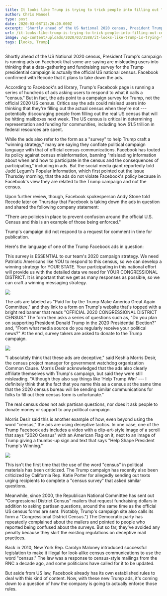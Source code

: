 ```yaml
---
title: It looks like Trump is trying to trick people into filling out "census" forms online
author: Chris Manoel
type: post
date: 2020-03-08T12:26:20.000Z
excerpt: 'Shortly ahead of the US National 2020 census, President Trump''s campaign is running ads on Facebook that some are saying are misleading users into thinking that a data-gathering and fundraising survey for the Trump presidential campaign is actually the official US national census. Facebook confirmed with Recode that it plans to take down the ads.&hellip;'
url: /it-looks-like-trump-is-trying-to-trick-people-into-filling-out-census-forms-online/
image: /wp-content/uploads/2020/03/3588/it-looks-like-trump-is-trying-to-trick-people-into-filling-out-census-forms-online.jpg
tags: [looks, Trump]
---
```


Shortly ahead of the US National 2020 census, President Trump's campaign is running ads on Facebook that some are saying are misleading users into thinking that a data-gathering and fundraising survey for the Trump presidential campaign is actually the official US national census. Facebook confirmed with Recode that it plans to take down the ads.

According to Facebook's ad library, Trump's Facebook page is running a series of hundreds of ads asking users to respond to what it calls a "census." But in fact, the ads point to a campaign survey for Trump, not the official 2020 US census. Critics say the ads could mislead users into thinking that they're filling out the actual census when they're not --- potentially discouraging people from filling out the real US census that will be hitting mailboxes next week. The US census is critical in determining representation and funding for communities, including how $1.5 trillion in federal resources are spent.

While the ads also refer to the form as a "survey" to help Trump craft a "winning strategy," many are saying they conflate political campaign language with that of official census communications. Facebook has touted its policy against census misinformation, banning "misleading information about when and how to participate in the census and the consequences of participating," including in ads. But the social media giant reportedly told Judd Legum's Popular Information, which first pointed out the issue Thursday morning, that the ads do not violate Facebook's policy because in Facebook's view they are related to the Trump campaign and not the census.

Upon further review, though, Facebook spokesperson Andy Stone told Recode later on Thursday that Facebook is taking down the ads in question and shared the following company statement:

"There are policies in place to prevent confusion around the official U.S. Census and this is an example of those being enforced."

Trump's campaign did not respond to a request for comment in time for publication.

Here's the language of one of the Trump Facebook ads in question:

>

  This survey is ESSENTIAL to our team's 2020 campaign strategy. We need Patriotic Americans like YOU to respond to this census, so we can develop a winning strategy for YOUR STATE. Your participating in this national effort will provide us with the detailed data we need for YOUR CONGRESSIONAL DISTRICT. It is important that we get as many responses as possible, so we can craft a winning messaging strategy.

![](https://cdn.vox-cdn.com/thumbor/h3ufzwS1DI1M9pLM_IRgVSuIQZo=/0x0:802x1152/1200x0/filters:focal(0x0:802x1152):no_upscale()/cdn.vox-cdn.com/uploads/chorus_asset/file/19769725/Screen_Shot_2020_03_05_at_9.43.10_AM.png)

The ads are labeled as "Paid for by the Trump Make America Great Again Committee," and they link to a form on Trump's website that's topped with a bright red banner that reads "OFFICIAL 2020 CONGRESSIONAL DISTRICT CENSUS." The form then asks a series of questions such as, "Do you plan on supporting President Donald Trump in the 2020 Presidential Election?" and, "From what media source do you regularly receive your political news?" At the end, survey takers are asked to donate to the Trump campaign.

![](https://cdn.vox-cdn.com/thumbor/8CuAVMTSCBXRQzCojikdoquCRt0=/0x0:2568x1390/1200x0/filters:focal(0x0:2568x1390):no_upscale()/cdn.vox-cdn.com/uploads/chorus_asset/file/19769763/Screen_Shot_2020_03_05_at_9.35.36_AM.png)

"I absolutely think that these ads are deceptive," said Keshia Morris Desir, the census project manager for government watchdog organization Common Cause. Morris Desir acknowledged that the ads also clearly affiliate themselves with Trump's campaign, but said they were still misleading. "Although they also say things like ‘Help Trump Win' --- I definitely think that the fact that you name this as a census at the same time that the 2020 census bureau will be sending similar communications for folks to fill out their census form is unfortunate."

The real census does not ask partisan questions, nor does it ask people to donate money or support to any political campaign.

Morris Desir said this is another example of how, even beyond using the word "census," the ads are using deceptive tactics. In one case, one of the Trump Facebook ads includes a video with a clip-art-style image of a scroll that says "2020 Census" with an American Flag on it, next to an image of Trump giving a thumbs-up sign and text that says "Help Shape President Trump's Winning."

  ![](https://cdn.vox-cdn.com/thumbor/fbTYzkdgwwjQigE3XQh1bAdt7dE=/0x0:726x904/1200x0/filters:focal(0x0:726x904):no_upscale()/cdn.vox-cdn.com/uploads/chorus_asset/file/19769749/Screen_Shot_2020_03_05_at_10.22.17_AM.png)

  This isn't the first time that the use of the word "census" in political materials has been criticized. The Trump campaign has recently also been criticized by California Rep. Katie Porter for allegedly sending out texts urging recipients to complete a "census survey" that asked similar questions.

  Meanwhile, since 2000, the Republican National Committee has sent out "Congressional District Census" mailers that request fundraising dollars in addition to asking partisan questions, around the same time as the official US census forms are sent. (Notably, Trump's campaign site also calls its form a "Congressional District Census.") The Democratic party has repeatedly complained about the mailers and pointed to people who reported being confused about the surveys. But so far, they've avoided any penalty because they skirt the existing regulations on deceptive mail practices.

  Back in 2010, New York Rep. Carolyn Maloney introduced successful legislation to make it illegal for look-alike census communications to use the word "census." The law was a response to census-style mailings from the RNC a decade ago, and some politicians have called for it to be updated.

  But aside from US law, Facebook already has its own established rules to deal with this kind of content. Now, with these new Trump ads, it's coming down to a question of how the company is going to actually enforce those rules.
